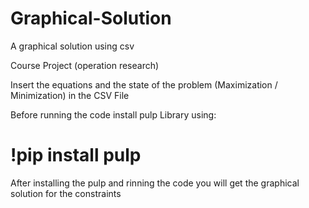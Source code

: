 # Graphical-Solution
A graphical solution using csv

Course Project (operation research)

Insert the equations and the state of the problem (Maximization / Minimization) in the CSV File

Before running the code install pulp Library using:
  #   !pip install pulp

After installing the pulp and rinning the code you will get the graphical solution for the constraints


